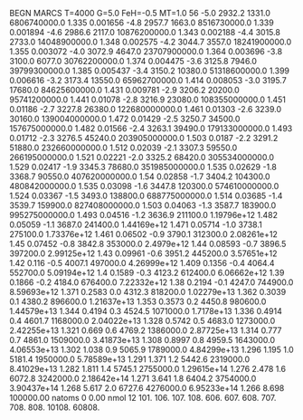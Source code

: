 BEGN
MARCS T=4000 G=5.0 FeH=-0.5 MT=1.0
                  56
-5.0 2932.2 1331.0 6806740000.0 1.335 0.001656 
-4.8 2957.7 1663.0 8516730000.0 1.339 0.001894 
-4.6 2986.6 2117.0 10876200000.0 1.343 0.002188 
-4.4 3015.8 2733.0 14048900000.0 1.348 0.002575 
-4.2 3044.7 3557.0 18241900000.0 1.355 0.003072 
-4.0 3072.9 4647.0 23707900000.0 1.364 0.003696 
-3.8 3100.0 6077.0 30762200000.0 1.374 0.004475 
-3.6 3125.8 7946.0 39799300000.0 1.385 0.005437 
-3.4 3150.2 10380.0 51318600000.0 1.399 0.006616 
-3.2 3173.4 13550.0 65962700000.0 1.414 0.008053 
-3.0 3195.7 17680.0 84625600000.0 1.431 0.009781 
-2.9 3206.2 20200.0 95741200000.0 1.441 0.01078 
-2.8 3216.9 23080.0 108355000000.0 1.451 0.01186 
-2.7 3227.8 26380.0 122680000000.0 1.461 0.01303 
-2.6 3239.0 30160.0 139004000000.0 1.472 0.01429 
-2.5 3250.7 34500.0 157675000000.0 1.482 0.01566 
-2.4 3263.1 39490.0 179133000000.0 1.493 0.01712 
-2.3 3276.5 45240.0 203905000000.0 1.503 0.0187 
-2.2 3291.2 51880.0 232660000000.0 1.512 0.02039 
-2.1 3307.3 59550.0 266195000000.0 1.521 0.02221 
-2.0 3325.2 68420.0 305534000000.0 1.529 0.02417 
-1.9 3345.3 78680.0 351985000000.0 1.535 0.02629 
-1.8 3368.7 90550.0 407620000000.0 1.54 0.02858 
-1.7 3404.2 104300.0 480842000000.0 1.535 0.03098 
-1.6 3447.8 120300.0 574610000000.0 1.524 0.03367 
-1.5 3493.0 138800.0 688775000000.0 1.514 0.03685 
-1.4 3539.7 159900.0 827408000000.0 1.503 0.04063 
-1.3 3587.7 183900.0 995275000000.0 1.493 0.04516 
-1.2 3636.9 211100.0 1.19796e+12 1.482 0.05059 
-1.1 3687.0 241400.0 1.44169e+12 1.471 0.05714 
-1.0 3738.1 275100.0 1.73376e+12 1.461 0.06502 
-0.9 3790.1 312300.0 2.08261e+12 1.45 0.07452 
-0.8 3842.8 353000.0 2.4979e+12 1.44 0.08593 
-0.7 3896.5 397200.0 2.99125e+12 1.43 0.09961 
-0.6 3951.2 445200.0 3.57651e+12 1.42 0.116 
-0.5 4007.1 497000.0 4.26999e+12 1.409 0.1356 
-0.4 4064.4 552700.0 5.09194e+12 1.4 0.1589 
-0.3 4123.2 612400.0 6.06662e+12 1.39 0.1866 
-0.2 4184.0 676400.0 7.22332e+12 1.38 0.2194 
-0.1 4247.0 744900.0 8.59693e+12 1.371 0.2583 
0.0 4312.3 818200.0 1.02279e+13 1.362 0.3039 
0.1 4380.2 896600.0 1.21637e+13 1.353 0.3573 
0.2 4450.8 980600.0 1.44579e+13 1.344 0.4194 
0.3 4524.5 1071000.0 1.7178e+13 1.336 0.4914 
0.4 4601.7 1168000.0 2.04022e+13 1.328 0.5742 
0.5 4683.0 1273000.0 2.42255e+13 1.321 0.669 
0.6 4769.2 1386000.0 2.87725e+13 1.314 0.777 
0.7 4861.0 1509000.0 3.41873e+13 1.308 0.8997 
0.8 4959.5 1643000.0 4.06553e+13 1.302 1.038 
0.9 5065.9 1789000.0 4.84299e+13 1.296 1.195 
1.0 5181.4 1950000.0 5.78589e+13 1.291 1.371 
1.2 5442.6 2319000.0 8.41029e+13 1.282 1.811 
1.4 5745.1 2755000.0 1.29615e+14 1.276 2.478 
1.6 6072.8 3242000.0 2.18642e+14 1.271 3.641 
1.8 6404.2 3754000.0 3.90437e+14 1.268 5.617 
2.0 6727.6 4276000.0 6.95233e+14 1.266 8.698 
100000.00
natoms              0      0.00
nmol          12
          101.         106.       107.      108.         606.        607.        608.
          707.         708.       808.    10108.       60808.
